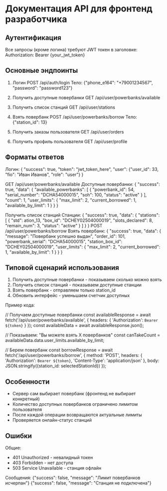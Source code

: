 # Документация API для фронтенд разработчика

## Аутентификация

Все запросы (кроме логина) требуют JWT токен в заголовке:
Authorization: Bearer {your_jwt_token}


## Основные эндпоинты

1. Логин
POST /api/auth/login
Тело: {"phone_e164": "+79001234567", "password": "password123"}

2. Получить доступные повербанки
GET /api/user/powerbanks/available

3. Получить список станций
GET /api/user/stations

4. Взять повербанк
POST /api/user/powerbanks/borrow
Тело: {"station_id": 13}


5. Получить заказы пользователя
GET /api/user/orders

6. Получить профиль пользователя
GET /api/user/profile


## Форматы ответов

Логин:
{
    "success": true,
  "token": "jwt_token_here",
  "user": {"user_id": 33, "fio": "Иван Иванов", "role": "user"}
}

GET /api/user/powerbanks/available
Доступные повербанки:
{
  "success": true,
  "data": {
    "available_powerbanks": [
      {
        "powerbank_id": 54,
        "serial_number": "DCHA54000015",
        "soh": 100,
        "status": "active"
      }
    ],
    "count": 1,
    "user_limits": {
      "max_limit": 2,
      "current_borrowed": 1,
      "available_by_limit": 1
    }
  }
}

 Получить список станций
Станции:
{
  "success": true,
  "data": {
    "stations": [
      {
        "std": ation_13,
        "box_id": "DCHEY02504000019",
        "slots_declared": 8,
        "remain_num": 3,
        "status": "active"
      }
    ]
  }
}
POST /api/user/powerbanks/borrow
Взять повербанк:
{
  "success": true,
  "data": {
    "message": "Повербанк успешно выдан",
    "order_id": 101,
    "powerbank_serial": "DCHA54000015",
    "station_box_id": "DCHEY02504000019",
    "user_limits": {
      "max_limit": 2,
      "current_borrowed": 1,
      "available_by_limit": 1
    }
  }
}


## Типовой сценарий использования

1. Получить доступные повербанки - показываем сколько можно взять
2. Получить список станций - показываем доступные станции
3. Взять повербанк - отправляем только station_id
4. Обновить интерфейс - уменьшаем счетчик доступных

Пример кода:

// Получаем доступные повербанки
const availableResponse = await fetch('/api/user/powerbanks/available', {
  headers: { 'Authorization': `Bearer ${token}` }
});
const availableData = await availableResponse.json();

// Показываем: "Вы можете взять X повербанков"
const canTakeCount = availableData.data.user_limits.available_by_limit;

// Берем повербанк
const borrowResponse = await fetch('/api/user/powerbanks/borrow', {
  method: 'POST',
  headers: { 
    'Authorization': `Bearer ${token}`,
    'Content-Type': 'application/json'
  },
  body: JSON.stringify({station_id: selectedStationId})
});


## Особенности

- Сервер сам выбирает повербанк (фронтенд не выбирает конкретный)
- Количество доступных повербанков ограничено лимитом пользователя
- После каждой операции возвращаются актуальные лимиты
- Проверяется онлайн-статус станций


## Ошибки

Общие:
- 401 Unauthorized - невалидный токен
- 403 Forbidden - нет доступа
- 503 Service Unavailable - станция офлайн

Сообщения:
{"success": false, "message": "Лимит повербанков исчерпан"}
{"success": false, "message": "Станция не подключена"}